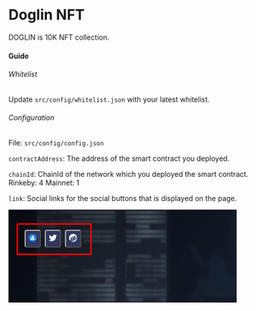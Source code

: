 # Doglin NFT
DOGLIN is 10K NFT collection.

#### Guide

###### Whitelist
Update `src/config/whitelist.json` with your latest whitelist.

###### Configuration
File: `src/config/config.json`

`contractAddress`: The address of the smart contract you deployed.

`chainId`: ChainId of the network which you deployed the smart contract.
Rinkeby: 4
Mainnet: 1

`link`: Social links for the social buttons that is displayed on the page.

![image info](./example.png)
